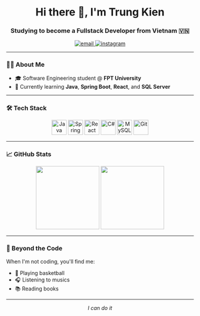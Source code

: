 <h1 align="center">Hi there 👋, I'm Trung Kien</h1>
<h3 align="center">Studying to become a Fullstack Developer from Vietnam 🇻🇳</h3>

<p align="center">
  <a href="mailto:nguyentotrungkien@gmail.com">
    <img src="https://img.shields.io/badge/Email-nguyentotrungkien@gmail.com-red?style=for-the-badge&logo=gmail&logoColor=white" alt="email" />
  </a>
  <a href="https://instagram.com/kezinkien.20">
    <img src="https://img.shields.io/badge/@kezinkien.20-Instagram-E4405F?style=for-the-badge&logo=instagram&logoColor=white" alt="instagram" />
  </a>
</p>

---

### 👨‍💻 About Me

- 🎓 Software Engineering student @ **FPT University**
- 🌱 Currently learning **Java**, **Spring Boot**, **React**, and **SQL Server**

---

### 🛠️ Tech Stack

<div align="center">
  <img src="https://cdn.jsdelivr.net/gh/devicons/devicon/icons/java/java-original.svg" width="40" height="40" alt="Java" />
  <img src="https://cdn.jsdelivr.net/gh/devicons/devicon/icons/spring/spring-original.svg" width="40" height="40" alt="Spring Boot" />
  <img src="https://cdn.jsdelivr.net/gh/devicons/devicon/icons/react/react-original.svg" width="40" height="40" alt="React" />
  <img src="https://cdn.jsdelivr.net/gh/devicons/devicon/icons/csharp/csharp-original.svg" width="40" height="40" alt="C#" />
  <img src="https://cdn.jsdelivr.net/gh/devicons/devicon/icons/mysql/mysql-original.svg" width="40" height="40" alt="MySQL" />
  <img src="https://cdn.jsdelivr.net/gh/devicons/devicon/icons/git/git-original.svg" width="40" height="40" alt="Git" />
</div>

---

### 📈 GitHub Stats

<div align="center">
  <img src="https://github-readme-stats.vercel.app/api?username=tkiennt&show_icons=true&theme=tokyonight&hide_title=true&hide=prs,issues&card_width=400" height="170" />
  <img src="https://github-readme-stats.vercel.app/api/top-langs/?username=tkiennt&layout=compact&theme=tokyonight&card_width=300" height="170" />
</div>

---

### 🎯 Beyond the Code

When I'm not coding, you'll find me:
- 🏀 Playing basketball  
- 🎧 Listening to musics
- 📚 Reading books  

---

<p align="center">
  <em>I can do it</em>
</p>

